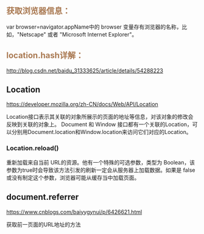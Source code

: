 ## <font color="#AA7A53">获取浏览器信息：</font>

var browser=navigator.appName中的 browser 变量存有浏览器的名称，比如，"Netscape" 或者 "Microsoft Internet Explorer"。

## <font color="#AA7A53">location.hash详解：</font>

http://blog.csdn.net/baidu_31333625/article/details/54288223


## Location
<https://developer.mozilla.org/zh-CN/docs/Web/API/Location>

Location接口表示其关联的对象所展示的页面的地址等信息，对该对象的修改会反映到关联的对象上。 Document 和 Window 接口都有一个关联的Location，可以分别用Document.location和Window.location来访问它们对应的Location。

### Location.reload()
重新加载来自当前 URL的资源。他有一个特殊的可选参数，类型为 Boolean，该参数为true时会导致该方法引发的刷新一定会从服务器上加载数据。如果是 false或没有制定这个参数，浏览器可能从缓存当中加载页面。

## document.referrer

https://www.cnblogs.com/baiyygynui/p/6426621.html

获取前一页面的URL地址的方法